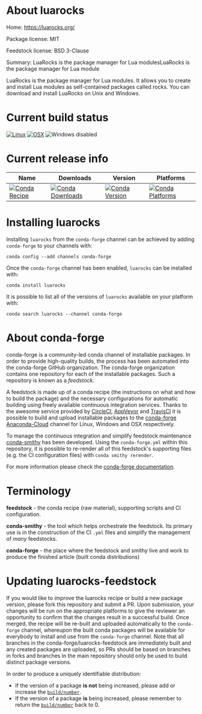 About luarocks
==============

Home: https://luarocks.org/

Package license: MIT

Feedstock license: BSD 3-Clause

Summary: LuaRocks is the package manager for Lua modulesLuaRocks is the package manager for Lua module

LuaRocks is the package manager for Lua modules.
It allows you to create and install Lua modules as self-contained
packages called rocks. You can download and install LuaRocks on Unix and
Windows.


Current build status
====================

[![Linux](https://img.shields.io/circleci/project/github/conda-forge/luarocks-feedstock/master.svg?label=Linux)](https://circleci.com/gh/conda-forge/luarocks-feedstock)
[![OSX](https://img.shields.io/travis/conda-forge/luarocks-feedstock/master.svg?label=macOS)](https://travis-ci.org/conda-forge/luarocks-feedstock)
![Windows disabled](https://img.shields.io/badge/Windows-disabled-lightgrey.svg)

Current release info
====================

| Name | Downloads | Version | Platforms |
| --- | --- | --- | --- |
| [![Conda Recipe](https://img.shields.io/badge/recipe-luarocks-green.svg)](https://anaconda.org/conda-forge/luarocks) | [![Conda Downloads](https://img.shields.io/conda/dn/conda-forge/luarocks.svg)](https://anaconda.org/conda-forge/luarocks) | [![Conda Version](https://img.shields.io/conda/vn/conda-forge/luarocks.svg)](https://anaconda.org/conda-forge/luarocks) | [![Conda Platforms](https://img.shields.io/conda/pn/conda-forge/luarocks.svg)](https://anaconda.org/conda-forge/luarocks) |

Installing luarocks
===================

Installing `luarocks` from the `conda-forge` channel can be achieved by adding `conda-forge` to your channels with:

```
conda config --add channels conda-forge
```

Once the `conda-forge` channel has been enabled, `luarocks` can be installed with:

```
conda install luarocks
```

It is possible to list all of the versions of `luarocks` available on your platform with:

```
conda search luarocks --channel conda-forge
```


About conda-forge
=================

conda-forge is a community-led conda channel of installable packages.
In order to provide high-quality builds, the process has been automated into the
conda-forge GitHub organization. The conda-forge organization contains one repository
for each of the installable packages. Such a repository is known as a *feedstock*.

A feedstock is made up of a conda recipe (the instructions on what and how to build
the package) and the necessary configurations for automatic building using freely
available continuous integration services. Thanks to the awesome service provided by
[CircleCI](https://circleci.com/), [AppVeyor](https://www.appveyor.com/)
and [TravisCI](https://travis-ci.org/) it is possible to build and upload installable
packages to the [conda-forge](https://anaconda.org/conda-forge)
[Anaconda-Cloud](https://anaconda.org/) channel for Linux, Windows and OSX respectively.

To manage the continuous integration and simplify feedstock maintenance
[conda-smithy](https://github.com/conda-forge/conda-smithy) has been developed.
Using the ``conda-forge.yml`` within this repository, it is possible to re-render all of
this feedstock's supporting files (e.g. the CI configuration files) with ``conda smithy rerender``.

For more information please check the [conda-forge documentation](https://conda-forge.org/docs/).

Terminology
===========

**feedstock** - the conda recipe (raw material), supporting scripts and CI configuration.

**conda-smithy** - the tool which helps orchestrate the feedstock.
                   Its primary use is in the construction of the CI ``.yml`` files
                   and simplify the management of *many* feedstocks.

**conda-forge** - the place where the feedstock and smithy live and work to
                  produce the finished article (built conda distributions)


Updating luarocks-feedstock
===========================

If you would like to improve the luarocks recipe or build a new
package version, please fork this repository and submit a PR. Upon submission,
your changes will be run on the appropriate platforms to give the reviewer an
opportunity to confirm that the changes result in a successful build. Once
merged, the recipe will be re-built and uploaded automatically to the
`conda-forge` channel, whereupon the built conda packages will be available for
everybody to install and use from the `conda-forge` channel.
Note that all branches in the conda-forge/luarocks-feedstock are
immediately built and any created packages are uploaded, so PRs should be based
on branches in forks and branches in the main repository should only be used to
build distinct package versions.

In order to produce a uniquely identifiable distribution:
 * If the version of a package **is not** being increased, please add or increase
   the [``build/number``](https://conda.io/docs/user-guide/tasks/build-packages/define-metadata.html#build-number-and-string).
 * If the version of a package **is** being increased, please remember to return
   the [``build/number``](https://conda.io/docs/user-guide/tasks/build-packages/define-metadata.html#build-number-and-string)
   back to 0.
